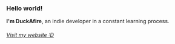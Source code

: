 ### **Hello world!**
**I'm DuckAfire**, an indie developer in a constant learning process.
###### [Visit my website :D](https://duckafire.github.io/nest)
